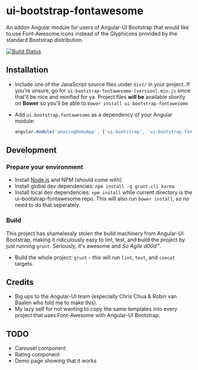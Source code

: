 # ui-bootstrap-fontawesome
An addon Angular module for users of Angular-UI Bootstrap that would like to use Font-Awesome icons instead of the Glyphicons provided by the standard Bootstrap distribution.

[![Build Status](https://secure.travis-ci.org/maxfierke/ui-bootstrap-fontawesome.svg)](http://travis-ci.org/maxfierke/ui-bootstrap-fontawesome)

## Installation

* Include one of the JavaScript source files under `dist/` in your project. If you're unsure, go for `ui-bootstrap-fontawesome-[version].min.js` since that'll be nice and minified for ya. Project files **will be** available shortly on **Bower** so you'll be able to `bower install ui-bootstrap-fontawesome`

* Add `ui.bootstrap.fontawesome` as a dependency of your Angular module:

	```javascript
	angular.module('amazingDemoApp', ['ui.bootstrap', 'ui.bootstrap.fontawesome']);
	```

## Development
### Prepare your environment
* Install [Node.js](http://nodejs.org/) and NPM (should come with)
* Install global dev dependencies: `npm install -g grunt-cli karma`
* Install local dev dependencies: `npm install` while current directory is the ui-bootstrap-fontawesome repo. This will also run `bower install`, so no need to do that seperately.

### Build
This project has shamelessly stolen the build machinery from Angular-UI Bootstrap, making it ridiculously easy to lint, test, and build the project by just running `grunt`. Seriously, it's awesome and *So Agile d00d*&trade;.

* Build the whole project: `grunt` - this will run `lint`, `test`, and `concat` targets.

## Credits
* Big ups to the Angular-UI team (especially Chris Chua &amp; Robin van Baalen who told me to make this).
* My lazy self for not wanting to copy the same templates into every project that uses Font-Awesome with Angular-UI Bootstrap.

## TODO
* Carousel component
* Rating component
* Demo page showing that it works
